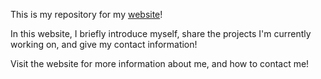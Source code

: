 This is my repository for my [website](https://kkzy.pages.dev)!

In this website, I briefly introduce myself, share the projects I'm currently working on, and give my contact information!

Visit the website for more information about me, and how to contact me!

